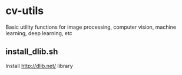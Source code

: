 # cv-utils
Basic utility functions for image processing, computer vision, machine learning, deep learning, etc

## install_dlib.sh
Install http://dlib.net/ library
